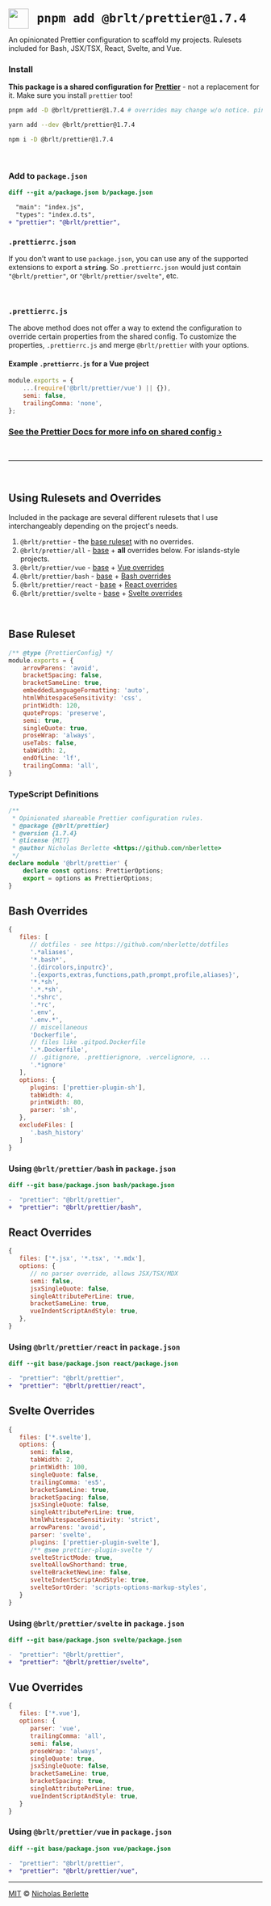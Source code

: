 # <img src="./.github/assets/prettier.svg" width="40" align="left" alt="">  `pnpm add @brlt/prettier@1.7.4`

An opinionated Prettier configuration to scaffold my projects. Rulesets included for Bash, JSX/TSX,
React, Svelte, and Vue.

### Install

**This package is a shared configuration for [Prettier](https://prettier.io)** - not a replacement
for it. Make sure you install `prettier` too!

```sh
pnpm add -D @brlt/prettier@1.7.4 # overrides may change w/o notice. pin the version!
```

```sh
yarn add --dev @brlt/prettier@1.7.4
```

```sh
npm i -D @brlt/prettier@1.7.4
```

<br>

### Add to `package.json`

```diff
diff --git a/package.json b/package.json

  "main": "index.js",
  "types": "index.d.ts",
+ "prettier": "@brlt/prettier",
```

### `.prettierrc.json`

If you don’t want to use `package.json`, you can use any of the supported extensions to export a
**`string`**. So `.prettierrc.json` would just contain `"@brlt/prettier"`, or
`"@brlt/prettier/svelte"`, etc.

<br>

### `.prettierrc.js`

The above method does not offer a way to extend the configuration to override certain
properties from the shared config. To customize the properties, `.prettierrc.js` and merge
`@brlt/prettier` with your options.

#### Example `.prettierrc.js` for a Vue project

```js .prettierrc.js
module.exports = {
	...(require('@brlt/prettier/vue') || {}),
	semi: false,
	trailingComma: 'none',
};
```

### [See the Prettier Docs for more info on shared config ›](https://prettier.io/docs/en/configuration.html#sharing-configurations)

<br><hr><br>

## Using Rulesets and Overrides

Included in the package are several different rulesets that I use interchangeably depending on the
project's needs.

1. `@brlt/prettier` - the [base ruleset](#base-ruleset) with no overrides.
2. `@brlt/prettier/all` - [base](#base-ruleset) + **all** overrides below. For islands-style
   projects.
3. `@brlt/prettier/vue` - [base](#base-ruleset) + [Vue overrides](#vue-overrides)
4. `@brlt/prettier/bash` - [base](#base-ruleset) + [Bash overrides](#bash-overrides)
5. `@brlt/prettier/react` - [base](#base-ruleset) + [React overrides](#react-overrides)
6. `@brlt/prettier/svelte` - [base](#base-ruleset) + [Svelte overrides](#svelte-overrides)

<br>

## Base Ruleset

```js index.js
/** @type {PrettierConfig} */
module.exports = {
	arrowParens: 'avoid',
	bracketSpacing: false,
	bracketSameLine: true,
	embeddedLanguageFormatting: 'auto',
	htmlWhitespaceSensitivity: 'css',
	printWidth: 120,
	quoteProps: 'preserve',
	semi: true,
	singleQuote: true,
	proseWrap: 'always',
	useTabs: false,
	tabWidth: 2,
	endOfLine: 'lf',
	trailingComma: 'all',
}
```

### TypeScript Definitions

```ts
/**
 * Opinionated shareable Prettier configuration rules.
 * @package {@brlt/prettier}
 * @version {1.7.4}
 * @license {MIT}
 * @author Nicholas Berlette <https://github.com/nberlette>
 */
declare module '@brlt/prettier' {
	declare const options: PrettierOptions;
	export = options as PrettierOptions;
}
```

## Bash Overrides

```js
{
   files: [
      // dotfiles - see https://github.com/nberlette/dotfiles
      '.*aliases',
      '*.bash*',
      '.{dircolors,inputrc}',
      '.{exports,extras,functions,path,prompt,profile,aliases}',
      '*.*sh',
      '.*.*sh',
      '.*shrc',
      '.*rc',
      '.env',
      '.env.*',
      // miscellaneous
      'Dockerfile',
      // files like .gitpod.Dockerfile
      '.*.Dockerfile',
      // .gitignore, .prettierignore, .vercelignore, ...
      '.*ignore'
   ],
   options: {
      plugins: ['prettier-plugin-sh'],
      tabWidth: 4,
      printWidth: 80,
      parser: 'sh',
   },
   excludeFiles: [
      '.bash_history'
   ]
}
```

### Using `@brlt/prettier/bash` in `package.json`

```diff
diff --git base/package.json bash/package.json

-  "prettier": "@brlt/prettier",
+  "prettier": "@brlt/prettier/bash",
```

## React Overrides

```js
{
   files: ['*.jsx', '*.tsx', '*.mdx'],
   options: {
      // no parser override, allows JSX/TSX/MDX
      semi: false,
      jsxSingleQuote: false,
      singleAttributePerLine: true,
      bracketSameLine: true,
      vueIndentScriptAndStyle: true,
   },
}
```

### Using `@brlt/prettier/react` in `package.json`

```diff
diff --git base/package.json react/package.json

-  "prettier": "@brlt/prettier",
+  "prettier": "@brlt/prettier/react",
```

## Svelte Overrides

```js
{
   files: ['*.svelte'],
   options: {
      semi: false,
      tabWidth: 2,
      printWidth: 100,
      singleQuote: false,
      trailingComma: 'es5',
      bracketSameLine: true,
      bracketSpacing: false,
      jsxSingleQuote: false,
      singleAttributePerLine: true,
      htmlWhitespaceSensitivity: 'strict',
      arrowParens: 'avoid',
      parser: 'svelte',
      plugins: ['prettier-plugin-svelte'],
      /** @see prettier-plugin-svelte */
      svelteStrictMode: true,
      svelteAllowShorthand: true,
      svelteBracketNewLine: false,
      svelteIndentScriptAndStyle: true,
      svelteSortOrder: 'scripts-options-markup-styles',
   }
}
```

### Using `@brlt/prettier/svelte` in `package.json`

```diff
diff --git base/package.json svelte/package.json

-  "prettier": "@brlt/prettier",
+  "prettier": "@brlt/prettier/svelte",
```

## Vue Overrides

```js
{
   files: ['*.vue'],
   options: {
      parser: 'vue',
      trailingComma: 'all',
      semi: false,
      proseWrap: 'always',
      singleQuote: true,
      jsxSingleQuote: false,
      bracketSameLine: true,
      bracketSpacing: true,
      singleAttributePerLine: true,
      vueIndentScriptAndStyle: true,
   }
}
```

### Using `@brlt/prettier/vue` in `package.json`

```diff
diff --git base/package.json vue/package.json

-  "prettier": "@brlt/prettier",
+  "prettier": "@brlt/prettier/vue",
```

---

[MIT](https://raw.github.com/nberlette/prettier/main/license.md) ©
[Nicholas Berlette](https://github.com/nberlette)
